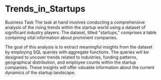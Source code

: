 # Trends_in_Startups
Business Task
The task at hand involves conducting a comprehensive analysis of the rising trends within the startup world using a dataset of significant industry players. The dataset, titled "startups," comprises a table containing vital information about prominent companies.

The goal of this analysis is to extract meaningful insights from the dataset by employing SQL queries with aggregate functions. The queries will be designed to uncover trends related to industries, funding patterns, geographical distribution, and employee counts within the startup companies. These insights will offer valuable information about the current dynamics of the startup landscape.
